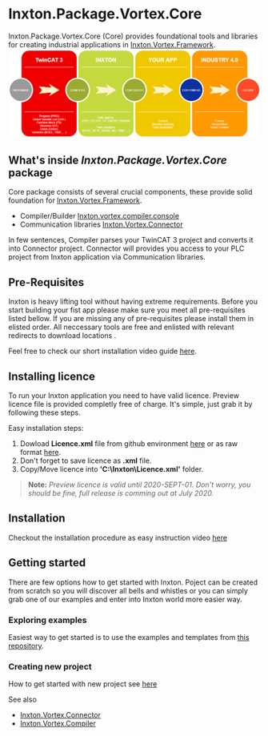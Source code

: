 # Inxton.Package.Vortex.Core
Inxton.Package.Vortex.Core (Core) provides foundational tools and libraries for creating industrial applications in [Inxton.Vortex.Framework](../README.md).
![tc3 to inxton to your_app to future](../assets/tc3-inxton-future.png)

## What's inside *Inxton.Package.Vortex.Core* package
Core package consists of several crucial components, these provide solid foundation for [Inxton.Vortex.Framework](../README.md).
- Compiler/Builder [Inxton.vortex.compiler.console](../Inxton.vortex.compiler.console/README.md)
- Communication libraries [Inxton.Vortex.Connector](../Inxton.Vortex.Connector/README.MD)

In few sentences, Compiler parses your TwinCAT 3 project and converts it into Connector project. Connector will provides you access to your PLC project from Inxton application via Communication libraries. 

## Pre-Requisites

Inxton is heavy lifting tool without having extreme requirements.
Before you start building your fist app please make sure you meet all pre-requisites listed bellow. If you are missing any of pre-requisites please install them in elisted order. All neccessary tools are free and enlisted with relevant redirects to download locations .

Feel free to check our short installation video guide [here](../PREREQUISITES.MD).

## Installing licence

To run your Inxton application you need to have valid licence. Preview licence file is provided completly free of charge. 
It's simple, just grab it by following these steps. 

Easy installation steps:
1. Dowload **Licence.xml** file from github environment [here](http://bit.ly/future_of_automation) or as raw format [here](https://bit.ly/2w8nFbT).
2. Don't forget to save licence as **.xml** file.
3. Copy/Move licence into **'C:\Inxton\Licence.xml'** folder.

> **Note:** *Preview licence is valid until 2020-SEPT-01. Don't worry, you should be fine, full release is comming out at July 2020.*

## Installation

Checkout the installation procedure as easy instruction video [here](../INSTALLATION.MD)

## Getting started
There are few options how to get started with Inxton. Poject can be created from scratch so you will discover all bells and whistles or you can simply grab one of our examples and enter into Inxton world more easier way.
### Exploring examples

Easiest way to get started is to use the examples and templates from [this repository](https://github.com/Inxton/Examples-Inxton.Package.Vortex.Core/).

### Creating new project

How to get started with new project see [here](../Inxton.vortex.compiler.console/README.md)


See also

* [Inxton.Vortex.Connector](../Inxton.Vortex.Connector/README.MD)
* [Inxton.Vortex.Compiler](../Inxton.vortex.compiler.console/README.md)

